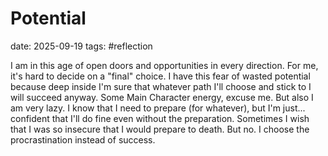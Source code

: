 # Potential
date: 2025-09-19
tags: #reflection
 
I am in this age of open doors and opportunities in every direction. For me, it's hard to decide on a "final" choice. I have this fear of wasted potential because deep inside I'm sure that whatever path I'll choose and stick to I will succeed anyway. Some Main Character energy, excuse me. But also I am very lazy. I know that I need to prepare (for whatever), but I'm just... confident that I'll do fine even without the preparation. Sometimes I wish that I was so insecure that I would prepare to death. But no. I choose the procrastination instead of success. 